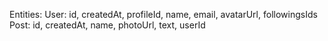 Entities: 
User: id, createdAt, profileId, name, email, avatarUrl, followingsIds
Post: id, createdAt, name, photoUrl, text, userId